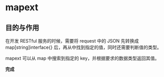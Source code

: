 # mapext

## 目的与作用

在开发 RESTful 服务的时候，需要将 request 中的 JSON 先转换成 map[string]interface{} 后，再从中找到指定的值，同时还需要判断值的类型。

mapext 可以从 map 中搜索到指定的 key，并根据要求的数据类型返回其值。

**完成**

